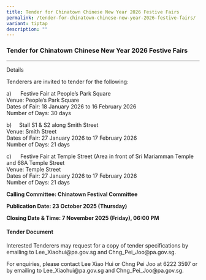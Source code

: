 ```yaml
---
title: Tender for Chinatown Chinese New Year 2026 Festive Fairs
permalink: /tender-for-chinatown-chinese-new-year-2026-festive-fairs/
variant: tiptap
description: ""
---
```

<h3>Tender for Chinatown Chinese New Year 2026 Festive Fairs</h3>
<hr>
<p>Details</p>
<p>Tenderers are invited to tender for the following:</p>
<p>a)&nbsp;&nbsp;&nbsp;&nbsp;&nbsp; Festive Fair at People’s Park Square
<br>Venue: People’s Park Square
<br>Dates of Fair: 18 January 2026 to 16 February 2026
<br>Number of Days: 30 days</p>
<p>b)&nbsp;&nbsp;&nbsp;&nbsp; Stall S1 &amp; S2 along Smith Street
<br>Venue: Smith Street
<br>Dates of Fair: 27 January 2026 to 17 February 2026
<br>Number of Days: 21 days</p>
<p>c)&nbsp;&nbsp;&nbsp;&nbsp;&nbsp; Festive Fair at Temple Street (Area in
front of Sri Mariamman Temple and 68A Temple Street
<br>Venue: Temple Street
<br>Dates of Fair: 27 January 2026 to 17 February 2026
<br>Number of Days: 21 days</p>
<p><strong>Calling Committee: Chinatown Festival Committee</strong>
</p>
<p><strong>Publication Date: 23 October 2025 (Thursday)</strong>
</p>
<p><strong>Closing Date &amp; Time: 7 November 2025 (Friday), 06:00 PM</strong>
</p>
<h4>Tender Document</h4>
<p>Interested Tenderers may request for a copy of tender specifications by
emailing to <a rel="noopener noreferrer nofollow" target="_blank">Lee_Xiaohui@pa.gov.sg</a> and
<a rel="noopener noreferrer nofollow" target="_blank">Chng_Pei_Joo@pa.gov.sg</a>.</p>
<p>For enquiries, please contact Lee Xiao Hui or Chng Pei Joo at 6222 3597
or by emailing to <a rel="noopener noreferrer nofollow" target="_blank">Lee_Xiaohui@pa.gov.sg</a> and
<a rel="noopener noreferrer nofollow" target="_blank">Chng_Pei_Joo@pa.gov.sg</a>.</p>